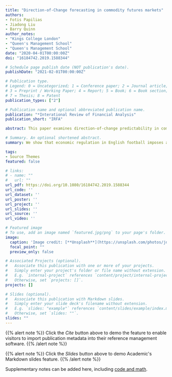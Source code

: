 ```yaml
---
title: "Direction-of-Change forecasting in commodity futures markets"
authors:
- Fotis Papilias
- Jiadong Liu
- Barry Quinn
author_notes:
- "Kings College London"
- "Queen's Management School"
- "Queen's Management School"
date: "2020-04-01T00:00:00Z"
doi: "16184742.2019.1588344"

# Schedule page publish date (NOT publication's date).
publishDate: "2021-02-01T00:00:00Z"

# Publication type.
# Legend: 0 = Uncategorized; 1 = Conference paper; 2 = Journal article;
# 3 = Preprint / Working Paper; 4 = Report; 5 = Book; 6 = Book section;
# 7 = Thesis; 8 = Patent
publication_types: ["2"]

# Publication name and optional abbreviated publication name.
publication: "*Interational Review of Financial Analysis"
publication_short: "IRFA"

abstract: This paper examines direction-of-change predictability in commodity futures markets using a variety of binary probabilistic techniques. As well as traditional techniques, we apply Variable Length Markov Chain (VLMC) analysis, an innovative technique popularised in computational biology when predicting DNA sequences (B¨uhlmann et al., 1999). To the best of our knowledge, this is the first application of VLMC in finance. Our results show that both VLMC and technical analysis methods provide strong predictability of the direction-of-change of commodity returns, with annualised mean returns of approximately 8%, substantially higher than the passive long strategy. Our results suggest that a short-term learning effect is present in commodities market which can be exploited using innovative direction-of-change forecasting techniques. 

# Summary. An optional shortened abstract.
summary: We show that economic regulation in English football imposes an "unfair" advantage to the sporting elite, potentially undermining competitiveness and sporting productivity.

tags:
- Source Themes
featured: false

# links:
# - name: ""
#   url: ""
url_pdf: https://doi.org/10.1080/16184742.2019.1588344
url_code: ''
url_dataset: ''
url_poster: ''
url_project: ''
url_slides: ''
url_source: ''
url_video: ''

# Featured image
# To use, add an image named `featured.jpg/png` to your page's folder. 
image:
  caption: 'Image credit: [**Unsplash**](https://unsplash.com/photos/jdD8gXaTZsc)'
  focal_point: ""
  preview_only: false

# Associated Projects (optional).
#   Associate this publication with one or more of your projects.
#   Simply enter your project's folder or file name without extension.
#   E.g. `internal-project` references `content/project/internal-project/index.md`.
#   Otherwise, set `projects: []`.
projects: []

# Slides (optional).
#   Associate this publication with Markdown slides.
#   Simply enter your slide deck's filename without extension.
#   E.g. `slides: "example"` references `content/slides/example/index.md`.
#   Otherwise, set `slides: ""`.
slides: ""
---
```


{{% alert note %}}
Click the *Cite* button above to demo the feature to enable visitors to import publication metadata into their reference management software.
{{% /alert note %}}

{{% alert note %}}
Click the *Slides* button above to demo Academic's Markdown slides feature.
{{% /alert note %}}

Supplementary notes can be added here, including [code and math](https://sourcethemes.com/academic/docs/writing-markdown-latex/).
